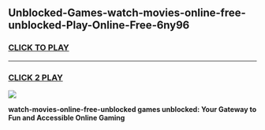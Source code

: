 
## Unblocked-Games-watch-movies-online-free-unblocked-Play-Online-Free-6ny96
<h3>
<a href="https://premium76.site?title=watch-movies-online-free-unblocked&ref=26A">CLICK TO PLAY</a></h3>
<hr>

<h3>
<a href="https://premium76.site?title=watch-movies-online-free-unblocked&ref=26A">CLICK 2 PLAY</a>
  
</h3>

<a href="https://premium76.site?title=watch-movies-online-free-unblocked&ref=26A"><img src="https://clearcache.store/games.png"></a>


**watch-movies-online-free-unblocked games unblocked: Your Gateway to Fun and Accessible Online Gaming**
